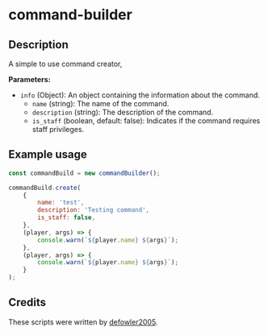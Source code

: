 # command-builder

## Description

A simple to use command creator,

**Parameters:**

- `info` (Object): An object containing the information about the command.
  - `name` (string): The name of the command.
  - `description` (string): The description of the command.
  - `is_staff` (boolean, default: false): Indicates if the command requires staff privileges.

## Example usage

```js
const commandBuild = new commandBuilder();

commandBuild.create(
    {
        name: 'test',
        description: 'Testing command',
        is_staff: false,
    },
    (player, args) => {
        console.warn(`${player.name} ${args}`);
    },
    (player, args) => {
        console.warn(`${player.name} ${args}`);
    }
);
```

## Credits

These scripts were written by [defowler2005](https://github.com/defowler2005).

